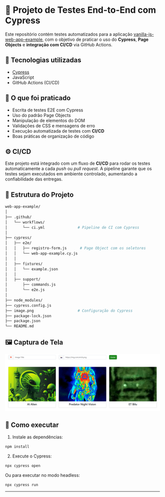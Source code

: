 # 📌 Projeto de Testes End-to-End com Cypress

Este repositório contém testes automatizados para a aplicação [vanilla-js-web-app-example](https://erickwendel.github.io/vanilla-js-web-app-example), com o objetivo de praticar o uso do **Cypress**, **Page Objects** e **integração com CI/CD** via GitHub Actions. 



## 🔧 Tecnologias utilizadas

* [Cypress](https://www.cypress.io/)
* JavaScript
* GitHub Actions (CI/CD)

## 🧪 O que foi praticado

* Escrita de testes E2E com Cypress
* Uso do padrão Page Objects
* Manipulação de elementos do DOM
* Validações de CSS e mensagens de erro
* Execução automatizada de testes com **CI/CD**
* Boas práticas de organização de código

## ⚙️ CI/CD

Este projeto está integrado com um fluxo de **CI/CD** para rodar os testes automaticamente a cada *push* ou *pull request*.
A pipeline garante que os testes sejam executados em ambiente controlado, aumentando a confiabilidade das entregas.


## 📂 Estrutura do Projeto

```bash
web-app-example/
│
├── .github/
│   └── workflows/
│       └── ci.yml               # Pipeline de CI com Cypress
│
├── cypress/
│   ├── e2e/
│   │   ├── registro-form.js      # Page Object com os seletores
│   │   └── web-app-example.cy.js
│   │
│   ├── fixtures/
│   │   └── example.json         
│   │
│   ├── support/
│       ├── commands.js          
│       └── e2e.js              
│
├── node_modules/                
├── cypress.config.js 
├── image.png                    # Configuração do Cypress
├── package-lock.json
├── package.json
└── README.md                   
```

## 🖼️ Captura de Tela

![alt text](image.png)

## 🚀 Como executar

1. Instale as dependências:

```bash
npm install
```

2. Execute o Cypress:

```bash
npx cypress open
```

Ou para executar no modo headless:

```bash
npx cypress run
```

---

